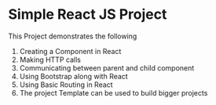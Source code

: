 # Simple React JS Project

This Project demonstrates the following
1. Creating a Component in React
2. Making HTTP calls
3. Communicating between parent and child component
4. Using Bootstrap along with React
5. Using Basic Routing in React
6. The project Template can be used to build bigger projects